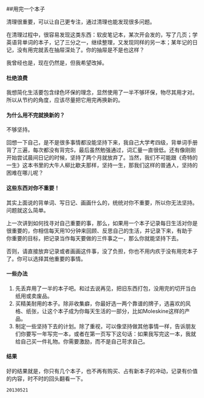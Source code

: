##用完一个本子

清理很重要，可以让自己更专注，通过清理也能发现很多问题。

在清理过程中，很容易发现这类东西：软皮笔记本，某次开会发的，写了几页；学英语背单词的本子，记了三分之一，继续整理，又发现同样的另一本；某年记的日记，没有用完就丢在抽屉深处了。你的抽屉是不是也这样？

我曾经也是，现在仍然是，但我希望改掉。

#### 杜绝浪费

我想简化生活要包含绿色环保的理念，显然使用了一半不够环保，物尽其用才对。所以从节约的角度，应该尽量把它用完再换新的。

#### 为什么用不完就换新的？

不够坚持。

回想一下自己，是不是很多事情都没能坚持下来，我自己大学考四级，背单词手册背了三遍，每次都没有背完S，最后虽然勉强通过，词汇量一直很低。还有像刚刚开始尝试晨间日记的时候，坚持了两个月就放弃了。当然，我们不可能跟《奇特的一生》这本书里的大牛人柳比歇夫那样，坚持一生，那我们这样的普通人，坚持的困难在哪儿呢？

#### 这些东西对你不重要！

其实上面说的背单词、写日记、画画什么的，统统对你不重要，所以你无法坚持。问题就这么简单。

上一次讲到如何找寻对自己重要的事，那么，如果用一个本子记录每日生活对你是很重要的，你相信每天用10分钟来回顾、反思自己的生活，并记录下来，有助于你重要的目标，把记录当作每天要做的三件事之一，那么你就能坚持下去。

否则，请直接放弃记录或者画画这件事，没了负担，你也不用内疚于没有用完本子了。你可以选择其他重要的事情。

#### 一些办法

1. 先丢弃用了一半的本子吧。和过去说再见，把旧东西打包，没用完的切开当白纸用或卖废品。
2. 买精美耐用的本子。除非收集癖，你最好选一两个靠谱的牌子，选喜欢的风格、纸张，让这个本子成为你每天生活的一部分，比如Moleskine这样的产品。
3. 制定一些坚持下去的计划。除了重视，可以像坚持做其他事情一样，告诉朋友们你要写一年写完一本，或者在第一页写下这句话：如果我写完这一本，我就给自己买一件礼物。你需要激励，而不是自己苛求自己。

#### 结果

好的结果就是，你只有几个本子，也不再有购买、占有新本子的冲动，记录有价值的内容，时不时的回头翻看一下。

`20130521`
